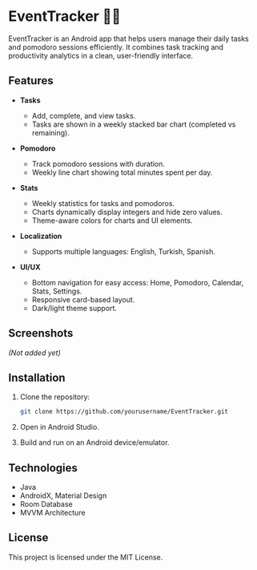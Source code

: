 # EventTracker 📅✅

EventTracker is an Android app that helps users manage their daily tasks and pomodoro sessions efficiently. It combines task tracking and productivity analytics in a clean, user-friendly interface.

## Features

- **Tasks**
  - Add, complete, and view tasks.
  - Tasks are shown in a weekly stacked bar chart (completed vs remaining).

- **Pomodoro**
  - Track pomodoro sessions with duration.
  - Weekly line chart showing total minutes spent per day.

- **Stats**
  - Weekly statistics for tasks and pomodoros.
  - Charts dynamically display integers and hide zero values.
  - Theme-aware colors for charts and UI elements.

- **Localization**
  - Supports multiple languages: English, Turkish, Spanish.

- **UI/UX**
  - Bottom navigation for easy access: Home, Pomodoro, Calendar, Stats, Settings.
  - Responsive card-based layout.
  - Dark/light theme support.

## Screenshots

*(Not added yet)*

## Installation

1. Clone the repository:
   ```bash
   git clone https://github.com/yourusername/EventTracker.git
2. Open in Android Studio.

3. Build and run on an Android device/emulator.

## Technologies

- Java
- AndroidX, Material Design
- Room Database
- MVVM Architecture

## License

This project is licensed under the MIT License.

